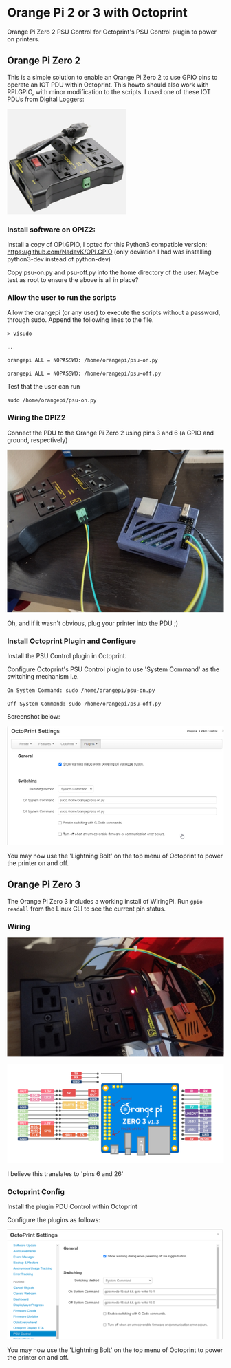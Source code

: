 # Orange Pi 2 or 3 with Octoprint
Orange Pi Zero 2 PSU Control for Octoprint's PSU Control plugin to power on printers.

## Orange Pi Zero 2

This is a simple solution to enable an Orange Pi Zero 2 to use GPIO pins to operate an IOT PDU within Octoprint.  This howto should also work with RPI.GPIO, with minor modification to the scripts. I used one of these IOT PDUs from Digital Loggers:

![pdu](pics/pdu.png)

### Install software on OPIZ2:

Install a copy of OPI.GPIO, I opted for this Python3 compatible version: https://github.com/NadavK/OPI.GPIO
(only deviation I had was installing python3-dev instead of python-dev)


Copy psu-on.py and psu-off.py into the home directory of the user.  Maybe test as root to ensure the above is all in place?

### Allow the user to run the scripts
Allow the orangepi (or any user) to execute the scripts without a password, through sudo.  Append the following lines to the file.

`> visudo`

...

`orangepi ALL = NOPASSWD: /home/orangepi/psu-on.py`

`orangepi ALL = NOPASSWD: /home/orangepi/psu-off.py`

Test that the user can run 

`sudo /home/orangepi/psu-on.py`

### Wiring the OPIZ2

Connect the PDU to the Orange Pi Zero 2 using pins 3 and 6 (a GPIO and ground, respectively)

![wiring](pics/wiring.jpg)

Oh, and if it wasn't obvious, plug your printer into the PDU ;)

### Install Octoprint Plugin and Configure

Install the PSU Control plugin in Octoprint.

Configure Octoprint's PSU Control plugin to use 'System Command' as the switching mechanism i.e.

`On System Command: sudo /home/orangepi/psu-on.py`

`Off System Command: sudo /home/orangepi/psu-off.py`

Screenshot below:

![oprint-settings](pics/oprint-settings.png)

You may now use the 'Lightning Bolt' on the top menu of Octoprint to power the printer on and off.

## Orange Pi Zero 3

The Orange Pi Zero 3 includes a working install of WiringPi.  Run `gpio readall` from the Linux CLI to see the current pin status.

### Wiring

![opiz3-wiring](pics/opiz3-wiring.jpg)

![opiz3-pinout](pics/opiz3-pinout.png)

I believe this translates to 'pins 6 and 26'

### Octoprint Config

Install the plugin PDU Control within Octoprint

Configure the plugins as follows:

![opiz3-screen](pics/opiz3-screen.png)

You may now use the 'Lightning Bolt' on the top menu of Octoprint to power the printer on and off.
